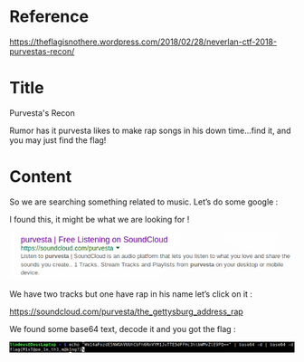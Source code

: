 # Reference

[//]: <> (文章所涉及到的技术点、WriteUp的链接)

https://theflagisnothere.wordpress.com/2018/02/28/neverlan-ctf-2018-purvestas-recon/

# Title

[//]: <> (题目)

Purvesta's Recon

Rumor has it purvesta likes to make rap songs in his down time...find it, and you may just find the flag!

# Content

[//]: <> (WriteUp内容)

So we are searching something related to music. Let’s do some google :

I found this, it might be what we are looking for !

![](Resource/1.png)

We have two tracks but one have rap in his name let’s click on it :

https://soundcloud.com/purvesta/the_gettysburg_address_rap

We found some base64 text, decode it and you got the flag :

![](Resource/2.png)